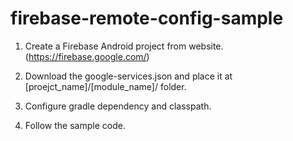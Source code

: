 # firebase-remote-config-sample

1. Create a Firebase Android project from website. (https://firebase.google.com/)

2. Download the google-services.json and place it at [proejct_name]/[module_name]/ folder.

3. Configure gradle dependency and classpath.

4. Follow the sample code.

